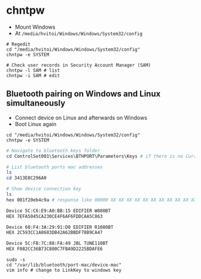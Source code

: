 # chntpw

- Mount Windows
- At `/media/hvitoi/Windows/Windows/System32/config`

```shell
# Regedit
cd "/media/hvitoi/Windows/Windows/System32/config"
chntpw -e SYSTEM

# Check user records in Security Account Manager (SAM)
chntpw -l SAM # list
chntpw -i SAM # edit
```

## Bluetooth pairing on Windows and Linux simultaneously

- Connect device on Linux and afterwards on Windows
- Boot Linux again

```shell
cd "/media/hvitoi/Windows/Windows/System32/config"
chntpw -e SYSTEM
```

```powershell
# Navigate to bluetooth keys folder
cd ControlSet001\Services\BTHPORT\Parameters\Keys # if there is no CurrentControlSet, then try ControlSet001

# List bluetooth ports mac addresses
ls
cd 3413E8C296A0

# Show device connection key
ls
hex 001f20eb4c9a # response like 00000 XX XX XX XX XX XX XX XX XX XX XX XX XX XX XX XX ...ignore..chars..
```

```txt
Device 5C:C6:E9:A0:BB:15 EDIFIER W800BT
HEX 7EFA5045CA230CE4F6AF6FDDCAA5C863

Device 60:F4:3A:29:91:D0 EDIFIER R1080BT
HEX 2C593CC1A8683DB42A62BBDF78B9CA47

Device 5C:FB:7C:88:FA:49 JBL TUNE110BT
HEX F082CC36B73C800C7FBA9D2225BDAFE6
```

```shell
sudo -s
cd "/var/lib/bluetooth/port-mac/device-mac"
vim info # change to LinkKey to windows key
```
